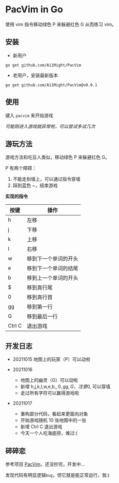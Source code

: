 # PacVim in Go

使用 vim 指令移动绿色 P 来躲避红色 G 从而练习 vim。

## 安装

- 新用户

`go get github.com/A11Might/PacVim`

- 老用户，安装最新版本

`go get github.com/A11Might/PacVim@v0.0.1`

## 使用

键入 `pacvim` 来开始游戏

*可能刚进入游戏就异常啦，可以尝试多试几次*

## 游玩方法

游戏方法和吃豆人类似，移动绿色 P 来躲避红色 G。

P 有两个障碍：
1. 不能走到墙上，可以通过指令穿墙
2. 踩到蓝色 ~，结束游戏

**实现的指令**

| 按键 | 操作 |
| --- | --- |
| h   | 左移 |
| j   | 下移 |
| k   | 上移 |
| l   | 右移 |
| w   | 移到下一个单词的开头 |
| e   | 移到下一个单词的结尾 |
| b   | 移到上一个单词的开头 |
| $   | 移到真行尾 |
| 0   | 移到真行首 |
| gg  | 移到第一行 |
| G   | 移到最后一行 |
| Ctrl C | 退出游戏 |

## 开发日志

- 20211015 地图上的玩家（P）可以动啦

- 20211016 
  - 地图上的幽灵（G）可以动啦
  - 新增 h,j,k,l,w,e,b,$,0,gg,G，注意 0,$ 可以穿墙
  - 走过所有字符可以赢得游戏啦

- 20211017 
  - 重构部分代码，看起来更面向对象
  - 开始游戏随机 10 张地图中的一张
  - 新增 Ctrl C 退出游戏
  - 今天一个人吃海底捞，难过:(

## 碎碎恋

参考项目 [PacVim](https://github.com/jmoon018/PacVim)，还没抄完，开发中...

发现代码有明显逻辑`bug`，但它就是能正常运行，我:)